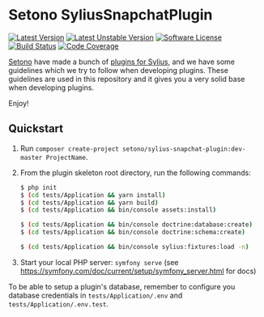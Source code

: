 # Setono SyliusSnapchatPlugin

[![Latest Version][ico-version]][link-packagist]
[![Latest Unstable Version][ico-unstable-version]][link-packagist]
[![Software License][ico-license]](LICENSE)
[![Build Status][ico-github-actions]][link-github-actions]
[![Code Coverage][ico-code-coverage]][link-code-coverage]

[Setono](https://setono.com) have made a bunch of [plugins for Sylius](https://github.com/Setono), and we have some guidelines
which we try to follow when developing plugins. These guidelines are used in this repository and it gives you a very
solid base when developing plugins.

Enjoy! 

## Quickstart

1. Run `composer create-project setono/sylius-snapchat-plugin:dev-master ProjectName`.

2. From the plugin skeleton root directory, run the following commands:

    ```bash
    $ php init
    $ (cd tests/Application && yarn install)
    $ (cd tests/Application && yarn build)
    $ (cd tests/Application && bin/console assets:install)
    
    $ (cd tests/Application && bin/console doctrine:database:create)
    $ (cd tests/Application && bin/console doctrine:schema:create)
   
    $ (cd tests/Application && bin/console sylius:fixtures:load -n)
    ```
   
3. Start your local PHP server: `symfony serve` (see https://symfony.com/doc/current/setup/symfony_server.html for docs)

To be able to setup a plugin's database, remember to configure you database credentials in `tests/Application/.env` and `tests/Application/.env.test`.

[ico-version]: https://poser.pugx.org/setono/sylius-snapchat-plugin/v/stable
[ico-unstable-version]: https://poser.pugx.org/setono/sylius-snapchat-plugin/v/unstable
[ico-license]: https://poser.pugx.org/setono/sylius-snapchat-plugin/license
[ico-github-actions]: https://github.com/Setono/SyliusSnapchatPlugin/workflows/build/badge.svg
[ico-code-coverage]: https://codecov.io/gh/Setono/SyliusSnapchatPlugin/branch/master/graph/badge.svg

[link-packagist]: https://packagist.org/packages/setono/sylius-snapchat-plugin
[link-github-actions]: https://github.com/Setono/SyliusSnapchatPlugin/actions
[link-code-coverage]: https://codecov.io/gh/Setono/SyliusSnapchatPlugin
